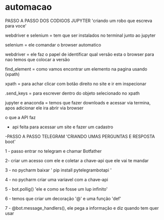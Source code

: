 # automacao

PASSO A PASSO DOS CODIGOS JUPYTER 'criando um robo que escreva para voce'

webdriver e selenium = tem que ser instalados no terminal junto ao jupyter

selenium = ele comandar o browser automatico

webdriver = ele faz o papel de identificar qual versão esta o browser para nao temos que colocar a versão

find_element = como vamos encontrar um elemento na pagina usando (xpath)

xpath = para achar clicar com botão direito no site e ir em inspecionar

.send_keys = para escrever dentro do objeto selecionado no xpath

jupyter e anaconda = temos que fazer downloads e acessar via termina, apos adicionar ele ira abrir via browser

o que a API faz 

- api feita para acessar um site e fazer um cadastro

-PASSO A PASSO TELEGRAM 'CRIANDO UMAS PERGUNTAS E RESPOSTA boot'

1 - passo entrar no telegram e chamar Botfather 

2- criar um acesso com ele e coletar a chave-api que ele vai te mandar 

3 - no pycharm baixar ' pip install pytelegrambotapi ' 

4 - no pycharm criar uma variavel com a chave-api

5 - bot.pollig() 'ele e como se fosse um lup infinito'

6 - temos que criar um decoração '@' e uma função 'def' 

7 -  @bot.message_handlers(), ele pega a informação e diz quando tem quer usar
